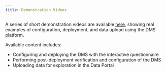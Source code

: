 ```yaml
---
title: Demonstration Videos
---
```


A series of short demonstration videos are available [here](https://drive.google.com/drive/folders/16Kw7ztYo6XNk8Tcfad7ahOFtO3-L-BfP?usp=sharing), showing real examples of configuration, deployment, and data upload using the DMS platform.

Available content includes:

- Configuring and deploying the DMS with the interactive questionnaire
- Performing post-deployment verification and configuration of the DMS
- Uploading data for exploration in the Data Portal